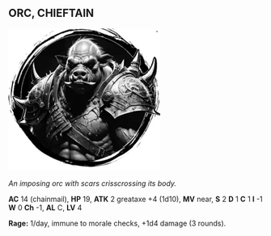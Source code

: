 ## ORC, CHIEFTAIN

![](images/orc-chieftain.webp)

_An imposing orc with scars crisscrossing its body._

**AC** 14 (chainmail), **HP** 19, **ATK** 2 greataxe +4 (1d10), **MV** near, **S** 2 **D** 1 **C** 1 **I** -1 **W** 0 **Ch** -1, **AL** C, **LV** 4

**Rage:** 1/day, immune to morale checks, +1d4 damage (3 rounds).


